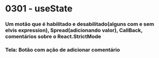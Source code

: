 # 0301 - useState
### Um motão que é habilitado e desabilitado(alguns com e sem elvis expression), Spread(adicionando valor), CallBack, comentários sobre o React.StrictMode
### Tela: Botão com ação de adicionar comentário
